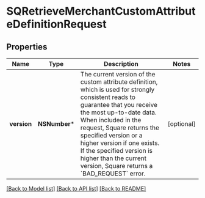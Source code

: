 # SQRetrieveMerchantCustomAttributeDefinitionRequest

## Properties
Name | Type | Description | Notes
------------ | ------------- | ------------- | -------------
**version** | **NSNumber*** | The current version of the custom attribute definition, which is used for strongly consistent reads to guarantee that you receive the most up-to-date data. When included in the request, Square returns the specified version or a higher version if one exists. If the specified version is higher than the current version, Square returns a &#x60;BAD_REQUEST&#x60; error. | [optional] 

[[Back to Model list]](../README.md#documentation-for-models) [[Back to API list]](../README.md#documentation-for-api-endpoints) [[Back to README]](../README.md)


